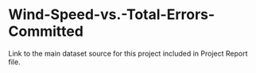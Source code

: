 # Wind-Speed-vs.-Total-Errors-Committed
Link to the main dataset source for this project included in Project Report file.
